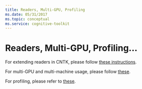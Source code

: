 ```yaml
---
title: Readers, Multi-GPU, Profiling
ms.date: 05/31/2017
ms.topic: conceptual
ms.service: cognitive-toolkit
---
```


# Readers, Multi-GPU, Profiling...

For extending readers in CNTK, please follow [these instructions](/cognitive-toolkit/brainscript-and-python---understanding-and-extending-readers).

For multi-GPU and multi-machine usage, please follow [these](/cognitive-toolkit/multiple-gpus-and-machines).

For profiling, please refer to [these](/cognitive-toolkit/brainscript-and-python-performance-profiler).
